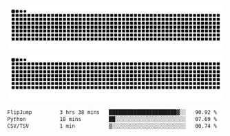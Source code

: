 ![Snake Animation](https://raw.githubusercontent.com/tomhea/tomhea/output/github-contribution-grid-snake-dark.svg#gh-dark-mode-only)
![Snake Animation](https://raw.githubusercontent.com/tomhea/tomhea/output/github-contribution-grid-snake.svg#gh-light-mode-only)

<p></p>

<!--START_SECTION:waka-->

```text
FlipJump         3 hrs 38 mins   ██████████████████████▓░░   90.92 %
Python           18 mins         ██░░░░░░░░░░░░░░░░░░░░░░░   07.69 %
CSV/TSV          1 min           ▒░░░░░░░░░░░░░░░░░░░░░░░░   00.74 %
```

<!--END_SECTION:waka-->
